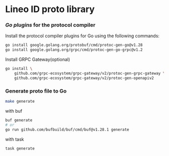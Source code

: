 # Lineo ID proto library

### _Go plugins_ for the protocol compiler

Install the protocol compiler plugins for Go using the following commands:

```bash
go install google.golang.org/protobuf/cmd/protoc-gen-go@v1.28
go install google.golang.org/grpc/cmd/protoc-gen-go-grpc@v1.2
```

Install GRPC Gateway(optional)

```bash
go install \
    github.com/grpc-ecosystem/grpc-gateway/v2/protoc-gen-grpc-gateway \
    github.com/grpc-ecosystem/grpc-gateway/v2/protoc-gen-openapiv2
```

### Generate proto file to Go

```bash
make generate
```

with buf

```bash
buf generate
# or
go run github.com/bufbuild/buf/cmd/buf@v1.28.1 generate
```

with task

```bash
task generate
```
